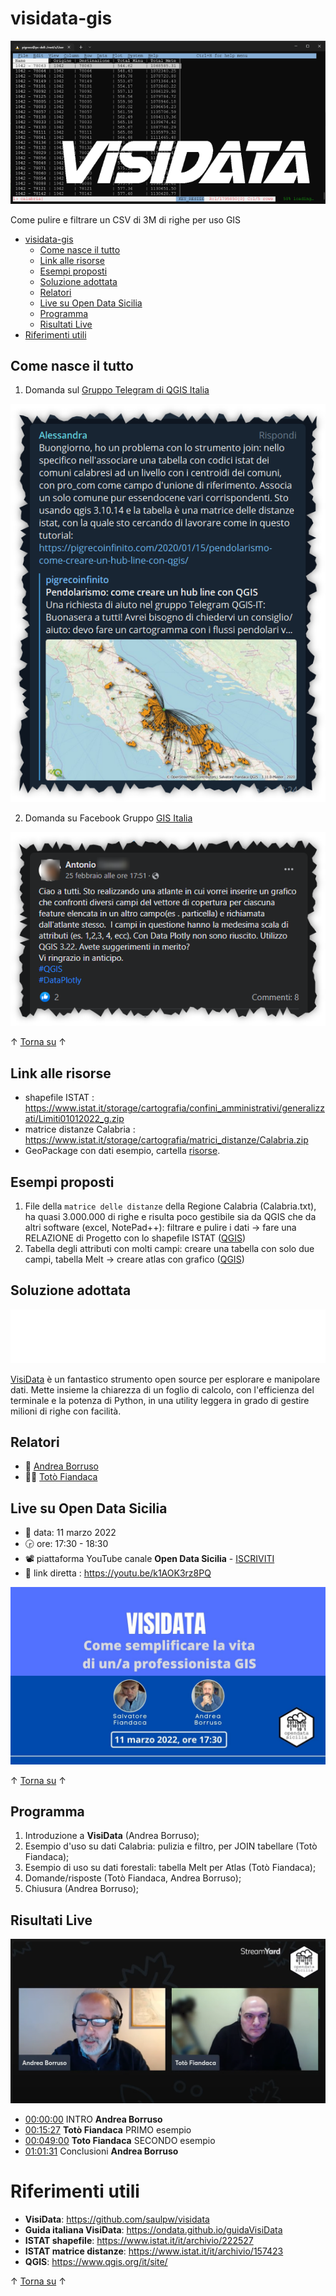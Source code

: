 # visidata-gis

![](./imgs/visidata-bn.png)

Come pulire e filtrare un CSV di 3M di righe per uso GIS

<!-- TOC -->

- [visidata-gis](#visidata-gis)
  - [Come nasce il tutto](#come-nasce-il-tutto)
  - [Link alle risorse](#link-alle-risorse)
  - [Esempi proposti](#esempi-proposti)
  - [Soluzione adottata](#soluzione-adottata)
  - [Relatori](#relatori)
  - [Live su Open Data Sicilia](#live-su-open-data-sicilia)
  - [Programma](#programma)
  - [Risultati Live](#risultati-live)
- [Riferimenti utili](#riferimenti-utili)

<!-- /TOC -->

## Come nasce il tutto

1. Domanda sul [Gruppo Telegram di QGIS Italia](https://t.me/qgis_it)

![](./imgs/screenshot.png)

2. Domanda su Facebook Gruppo [GIS Italia](https://www.facebook.com/groups/GisItalia/posts/10160017122146385/)

![](./imgs/facebook.png)

↑ [Torna su](#visidata-gis) ↑

## Link alle risorse

- shapefile ISTAT : <https://www.istat.it/storage/cartografia/confini_amministrativi/generalizzati/Limiti01012022_g.zip>
- matrice distanze Calabria : <https://www.istat.it/storage/cartografia/matrici_distanze/Calabria.zip>
- GeoPackage con dati esempio, cartella [risorse](./risorse/prova_chart_atlas.gpkg).

## Esempi proposti

1. File della `matrice delle distanze` della Regione Calabria (Calabria.txt), ha quasi 3.000.000 di righe e risulta poco gestibile sia da QGIS che da altri software (excel, NotePad++): filtrare e pulire i dati → fare una RELAZIONE di Progetto con lo shapefile ISTAT ([QGIS](https://www.qgis.org/it/site/))
2. Tabella degli attributi con molti campi: creare una tabella con solo due campi, tabella Melt → creare atlas con grafico ([QGIS](https://www.qgis.org/it/site/))

## Soluzione adottata

![](./imgs/visidatabn.png)

[VisiData](https://www.visidata.org/) è un fantastico strumento open source per esplorare e manipolare dati. Mette insieme la chiarezza di un foglio di calcolo, con l'efficienza del terminale e la potenza di Python, in una utility leggera in grado di gestire milioni di righe con facilità.

## Relatori

- 🧔 [Andrea Borruso](https://twitter.com/aborruso)
- 👨‍🦲 [Totò Fiandaca](https://twitter.com/totofiandaca)

## Live su Open Data Sicilia

- 📅 data: 11 marzo 2022
- 🕞 ore: 17:30 - 18:30
- 📽 piattaforma YouTube canale **Open Data Sicilia** - [ISCRIVITI](https://www.youtube.com/channel/UCyojAonwV6vNNJYAqw4JkTQ)
- 🔗 link diretta : <https://youtu.be/k1AOK3rz8PQ>

![](./imgs/locandina.jpg)

↑ [Torna su](#visidata-gis) ↑

## Programma

1. Introduzione a **VisiData** (Andrea Borruso);
2. Esempio d'uso su dati Calabria: pulizia e filtro, per JOIN tabellare (Totò Fiandaca);
3. Esempio di uso su dati forestali: tabella Melt per Atlas (Totò Fiandaca);
4. Domande/risposte (Totò Fiandaca, Andrea Borruso);
5. Chiusura (Andrea Borruso);

## Risultati Live

![](./imgs/screenshot_live.png)

- [00:00:00](https://youtu.be/k1AOK3rz8PQ?t=24) INTRO **Andrea Borruso**
- [00:15:27](https://youtu.be/k1AOK3rz8PQ?t=927) **Totò Fiandaca** PRIMO esempio
- [00:049:00](https://youtu.be/k1AOK3rz8PQ?t=2941) **Toto Fiandaca** SECONDO esempio
- [01:01:31](https://youtu.be/k1AOK3rz8PQ?t=3690) Conclusioni **Andrea Borruso**

# Riferimenti utili

- **VisiData**: <https://github.com/saulpw/visidata>
- **Guida italiana VisiData**: <https://ondata.github.io/guidaVisiData>
- **ISTAT shapefile**: <https://www.istat.it/it/archivio/222527> 
- **ISTAT matrice distanze**: <https://www.istat.it/it/archivio/157423>
- **QGIS**: <https://www.qgis.org/it/site/>

↑ [Torna su](#visidata-gis) ↑

